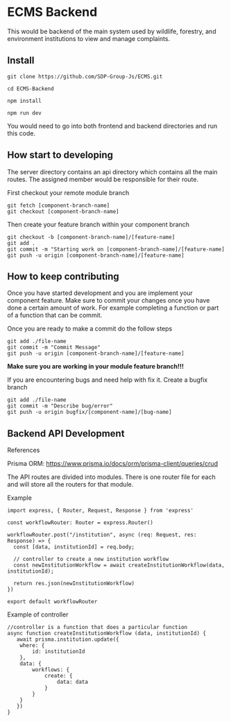 # ECMS Backend
This would be backend of the main system used by wildlife, forestry, and environment institutions to view and manage complaints.

## Install
```
git clone https://github.com/SDP-Group-Js/ECMS.git

cd ECMS-Backend

npm install

npm run dev
```
You would need to go into both frontend and backend directories and run this code.

## How start to developing
The server directory contains an api directory which contains all the main routes. The assigned member would be responsible for their route.

First checkout your remote module branch

```
git fetch [component-branch-name]
git checkout [component-branch-name]
```

Then create your feature branch within your component branch
```
git checkout -b [component-branch-name]/[feature-name]
git add .
git commit -m "Starting work on [component-branch-name]/[feature-name]
git push -u origin [component-branch-name]/[feature-name]
```

## How to keep contributing
Once you have started development and you are implement your component feature. Make sure to commit your changes once you have done a certain amount of work. For example completing a function or part of a function that can be commit.

Once you are ready to make a commit do the follow steps
```
git add ./file-name
git commit -m "Commit Message"
git push -u origin [component-branch-name]/[feature-name]
```
**Make sure you are working in your module feature branch!!!**

If you are encountering bugs and need help with fix it. Create a bugfix branch
```
git add ./file-name
git commit -m "Describe bug/error"
git push -u origin bugfix/[component-name]/[bug-name]
```

## Backend API Development

References 

Prisma ORM: https://www.prisma.io/docs/orm/prisma-client/queries/crud

The API routes are divided into modules. There is one router file for each and will store all the routers for that module. 

Example

```
import express, { Router, Request, Response } from 'express'

const workflowRouter: Router = express.Router()

workflowRouter.post("/institution", async (req: Request, res: Response) => {
  const [data, institutionId] = req.body;

  // controller to create a new institution workflow
  const newInstitutionWorkflow = await createInstitutionWorkflow(data, institutionId);

  return res.json(newInstitutionWorkflow)
})

export default workflowRouter
```

Example of controller
```
//controller is a function that does a particular function
async function createInstitutionWorkflow (data, institutionId) {
   await prisma.institution.update({
    where: {
        id: institutionId
    },
    data: {
        workflows: {
            create: {
                data: data
            }
        }
    }
   })
}
```